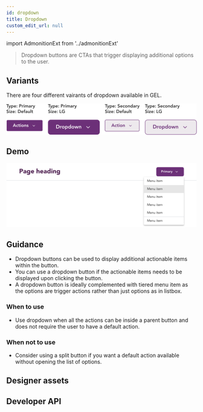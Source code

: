```yaml
---
id: dropdown
title: Dropdown
custom_edit_url: null
---
```


import AdmonitionExt from '../admonitionExt'

> Dropdown buttons are CTAs that trigger displaying additional options to the user.


## Variants

There are four different vairants of dropdown available in GEL. 

![Dropdown types](img/dropdown-types.svg)


## Demo

![Dropdown types](img/dropdown-demo.svg)

## Guidance

* Dropdown buttons can be used to display additional actionable items within the button.
* You can use a dropdown button if the actionable items needs to be displayed upon clicking the button.
* A dropdown button is ideally complemented with tiered menu item as the options are trigger actions rather than just options as in listbox.

### When to use

* Use dropdown when all the actions can be inside a parent button and does not require the user to have a default action.

### When not to use


* Consider using a split button if you want a default action available without opening the list of options.

## Designer assets

<AdmonitionExt type="figma" url="https://www.figma.com/file/kzLxtqv6YGL0wotiqzgEo4/GEL-UI-Doc?node-id=2452%3A137506&t=TGRoM1Kxa2D9XZlV-4" />


## Developer API

<AdmonitionExt type="vue" url="https://primefaces.org/primevue/dropdown" />

